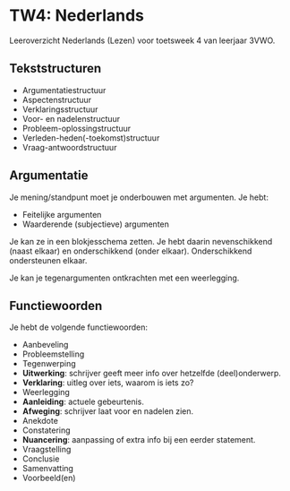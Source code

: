 # TW4: Nederlands

Leeroverzicht Nederlands (Lezen) voor toetsweek 4 van leerjaar 3VWO.

## Tekststructuren

- Argumentatiestructuur
- Aspectenstructuur
- Verklaringsstructuur
- Voor- en nadelenstructuur
- Probleem-oplossingstructuur
- Verleden-heden(-toekomst)structuur
- Vraag-antwoordstructuur

## Argumentatie

Je mening/standpunt moet je onderbouwen met argumenten. Je hebt:

- Feitelijke argumenten
- Waarderende (subjectieve) argumenten

Je kan ze in een blokjesschema zetten. Je hebt daarin nevenschikkend (naast elkaar) en onderschikkend (onder elkaar). Onderschikkend ondersteunen elkaar.

Je kan je tegenargumenten ontkrachten met een weerlegging.

## Functiewoorden

Je hebt de volgende functiewoorden:

- Aanbeveling
- Probleemstelling
- Tegenwerping
- **Uitwerking**: schrijver geeft meer info over hetzelfde (deel)onderwerp.
- **Verklaring**: uitleg over iets, waarom is iets zo?
- Weerlegging
- **Aanleiding**: actuele gebeurtenis.
- **Afweging**: schrijver laat voor en nadelen zien.
- Anekdote
- Constatering
- **Nuancering**: aanpassing of extra info bij een eerder statement.
- Vraagstelling
- Conclusie
- Samenvatting
- Voorbeeld(en)
